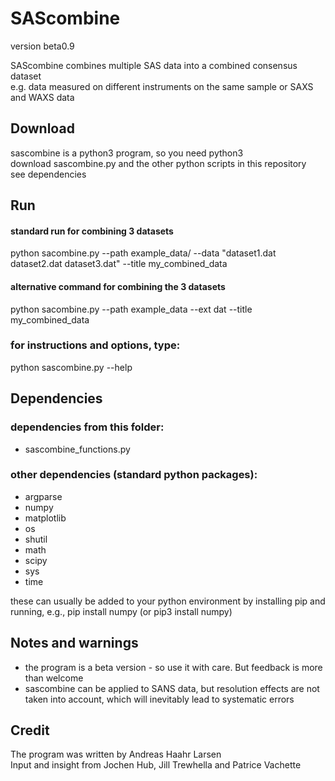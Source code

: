# SAScombine
version beta0.9

SAScombine combines multiple SAS data into a combined consensus dataset   
e.g. data measured on different instruments on the same sample or SAXS and WAXS data    

## Download
sascombine is a python3 program, so you need python3    
download sascombine.py and the other python scripts in this repository       
see dependencies  

## Run  

#### standard run for combining 3 datasets
python sacombine.py --path example_data/ --data "dataset1.dat dataset2.dat dataset3.dat" --title my_combined_data

#### alternative command for combining the 3 datasets
python sacombine.py --path example_data --ext dat --title my_combined_data

### for instructions and options, type: 
python sascombine.py --help

## Dependencies

### dependencies from this folder:     
* sascombine_functions.py  

### other dependencies (standard python packages):   
* argparse     
* numpy    
* matplotlib    
* os    
* shutil    
* math    
* scipy
* sys
* time

these can usually be added to your python environment by installing pip and running, e.g., pip install numpy (or pip3 install numpy)    

## Notes  and warnings
* the program is a beta version - so use it with care. But feedback is more than welcome    
* sascombine can be applied to SANS data, but resolution effects are not taken into account, which will inevitably lead to systematic errors

## Credit
The program was written by Andreas Haahr Larsen   
Input and insight from Jochen Hub, Jill Trewhella and Patrice Vachette   
